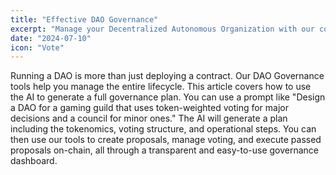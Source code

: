 ```yaml
---
title: "Effective DAO Governance"
excerpt: "Manage your Decentralized Autonomous Organization with our comprehensive suite of governance tools."
date: "2024-07-10"
icon: "Vote"
---
```


Running a DAO is more than just deploying a contract. Our DAO Governance tools help you manage the entire lifecycle. This article covers how to use the AI to generate a full governance plan. You can use a prompt like "Design a DAO for a gaming guild that uses token-weighted voting for major decisions and a council for minor ones." The AI will generate a plan including the tokenomics, voting structure, and operational steps. You can then use our tools to create proposals, manage voting, and execute passed proposals on-chain, all through a transparent and easy-to-use governance dashboard.
